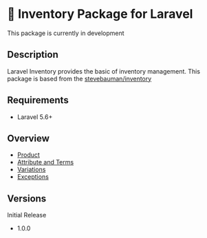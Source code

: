 # :construction: Inventory Package for Laravel

This package is currently in development

## Description
Laravel Inventory provides the basic of inventory management. This package is based from the <a href="https://github.com/mauricecalhoun/inventory">stevebauman/inventory</a>

## Requirements
* Laravel 5.6+

## Overview
<ul>
    <li><a href="docs/Product.md">Product</a></li>
    <li><a href="docs/Attribute.md">Attribute and Terms</a></li>
    <li><a href="docs/Variation.md">Variations</a></li>
    <li><a href="docs/Exceptions.md">Exceptions</a></li>
</ul>

## Versions

Initial Release 
<ul>
    <li>1.0.0</li>
</ul>